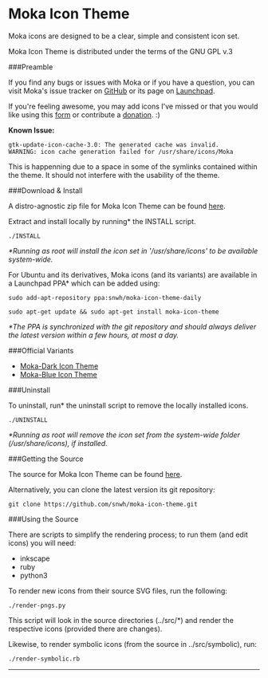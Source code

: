 Moka Icon Theme
===============

Moka icons are designed to be a clear, simple and consistent icon set.

Moka Icon Theme is distributed under the terms of the GNU GPL v.3

###Preamble

If you find any bugs or issues with Moka or if you have a question, you can visit Moka's issue tracker on [GitHub](https://github.com/snwh/moka-icon-theme/issues) or its page on [Launchpad](https://launchpad.net/moka-icon-theme).

If you're feeling awesome, you may add icons I've missed or that you would like using this [form](http://goo.gl/39uPJU) or contribute a [donation](http://www.snwh.org/donate/ "Donate"). :)

**Known Issue:**

	gtk-update-icon-cache-3.0: The generated cache was invalid.
	WARNING: icon cache generation failed for /usr/share/icons/Moka

This is happenning due to a space in some of the symlinks contained within the theme. It should not interfere with the usability of the theme.

###Download & Install

A distro-agnostic zip file for Moka Icon Theme can be found [here](http://www.snwh.org/files/moka-icon-theme.zip).

Extract and install locally by running* the INSTALL script. 

    ./INSTALL

_*Running as root will install the icon set in '/usr/share/icons' to be available system-wide._

For Ubuntu and its derivatives, Moka icons (and its variants) are available in a Launchpad PPA* which can be added using:

    sudo add-apt-repository ppa:snwh/moka-icon-theme-daily 

    sudo apt-get update && sudo apt-get install moka-icon-theme

_*The PPA is synchronized with the git repository and should always deliver the latest version within a few hours, at most a day._

###Official Variants

 * [Moka-Dark Icon Theme](https://github.com/snwh/moka-icon-theme-dark)
 * [Moka-Blue Icon Theme](https://github.com/snwh/moka-icon-theme-blue)

###Uninstall

To uninstall, run* the uninstall script to remove the locally installed icons. 

    ./UNINSTALL

_*Running as root will remove the icon set from the system-wide folder (/usr/share/icons), if installed._

###Getting the Source

The source for Moka Icon Theme can be found [here](https://github.com/snwh/moka-icon-theme).

Alternatively, you can clone the latest version its git repository:

    git clone https://github.com/snwh/moka-icon-theme.git

###Using the Source

There are scripts to simplify the rendering process; to run them (and edit icons) you will need:

 * inkscape
 * ruby
 * python3

To render new icons from their source SVG files, run the following:

    ./render-pngs.py

This script will look in the source directories (../src/*) and render the respective icons (provided there are changes).

Likewise, to render symbolic icons (from the source in ../src/symbolic), run:

    ./render-symbolic.rb

-----------